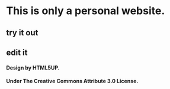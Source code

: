 # This is only a personal website.

## try it out

## edit it

#### Design by HTML5UP.
#### Under The Creative Commons Attribute 3.0 License.
